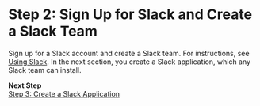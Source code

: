 # Step 2: Sign Up for Slack and Create a Slack Team<a name="slack-bot-assoc-create-team"></a>

Sign up for a Slack account and create a Slack team\. For instructions, see [Using Slack](https://get.slack.help/hc/en-us/articles/212675257-Creating-a-Slack-account)\. In the next section, you create a Slack application, which any Slack team can install\.

**Next Step**  
[Step 3: Create a Slack Application](slack-bot-assoc-create-app.md)
